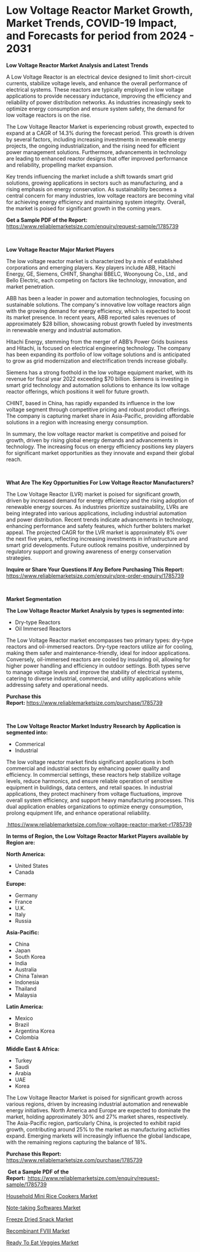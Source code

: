 <p><h1>Low Voltage Reactor Market Growth, Market Trends, COVID-19 Impact, and Forecasts for period from 2024 - 2031</h1></p><p><strong>Low Voltage Reactor Market Analysis and Latest Trends</strong></p>
<p><p>A Low Voltage Reactor is an electrical device designed to limit short-circuit currents, stabilize voltage levels, and enhance the overall performance of electrical systems. These reactors are typically employed in low voltage applications to provide necessary inductance, improving the efficiency and reliability of power distribution networks. As industries increasingly seek to optimize energy consumption and ensure system safety, the demand for low voltage reactors is on the rise.</p><p>The Low Voltage Reactor Market is experiencing robust growth, expected to expand at a CAGR of 14.3% during the forecast period. This growth is driven by several factors, including increasing investments in renewable energy projects, the ongoing industrialization, and the rising need for efficient power management solutions. Furthermore, advancements in technology are leading to enhanced reactor designs that offer improved performance and reliability, propelling market expansion. </p><p>Key trends influencing the market include a shift towards smart grid solutions, growing applications in sectors such as manufacturing, and a rising emphasis on energy conservation. As sustainability becomes a central concern for many industries, low voltage reactors are becoming vital for achieving energy efficiency and maintaining system integrity. Overall, the market is poised for significant growth in the coming years.</p></p>
<p><strong>Get a Sample PDF of the Report:&nbsp;</strong> <a href="https://www.reliablemarketsize.com/enquiry/request-sample/1785739?utm_campaign=1103&utm_medium=2&utm_source=Github&utm_content=ia&utm_term=09102024&utm_id=low-voltage-reactor">https://www.reliablemarketsize.com/enquiry/request-sample/1785739</a></p>
<p>&nbsp;</p>
<p><strong>Low Voltage Reactor Major Market Players</strong></p>
<p><p>The low voltage reactor market is characterized by a mix of established corporations and emerging players. Key players include ABB, Hitachi Energy, GE, Siemens, CHINT, Shanghai BBELC, Woonyoung Co., Ltd., and Bello Electric, each competing on factors like technology, innovation, and market penetration.</p><p>ABB has been a leader in power and automation technologies, focusing on sustainable solutions. The company's innovative low voltage reactors align with the growing demand for energy efficiency, which is expected to boost its market presence. In recent years, ABB reported sales revenues of approximately $28 billion, showcasing robust growth fueled by investments in renewable energy and industrial automation.</p><p>Hitachi Energy, stemming from the merger of ABB’s Power Grids business and Hitachi, is focused on electrical engineering technology. The company has been expanding its portfolio of low voltage solutions and is anticipated to grow as grid modernization and electrification trends increase globally.</p><p>Siemens has a strong foothold in the low voltage equipment market, with its revenue for fiscal year 2022 exceeding $70 billion. Siemens is investing in smart grid technology and automation solutions to enhance its low voltage reactor offerings, which positions it well for future growth.</p><p>CHINT, based in China, has rapidly expanded its influence in the low voltage segment through competitive pricing and robust product offerings. The company is capturing market share in Asia-Pacific, providing affordable solutions in a region with increasing energy consumption.</p><p>In summary, the low voltage reactor market is competitive and poised for growth, driven by rising global energy demands and advancements in technology. The increasing focus on energy efficiency positions key players for significant market opportunities as they innovate and expand their global reach.</p></p>
<p>&nbsp;</p>
<p><strong>What Are The Key Opportunities For Low Voltage Reactor Manufacturers?</strong></p>
<p><p>The Low Voltage Reactor (LVR) market is poised for significant growth, driven by increased demand for energy efficiency and the rising adoption of renewable energy sources. As industries prioritize sustainability, LVRs are being integrated into various applications, including industrial automation and power distribution. Recent trends indicate advancements in technology, enhancing performance and safety features, which further bolsters market appeal. The projected CAGR for the LVR market is approximately 8% over the next five years, reflecting increasing investments in infrastructure and smart grid developments. Future outlook remains positive, underpinned by regulatory support and growing awareness of energy conservation strategies.</p></p>
<p><strong>Inquire or Share Your Questions If Any Before Purchasing This Report:</strong> <a href="https://www.reliablemarketsize.com/enquiry/pre-order-enquiry/1785739?utm_campaign=1103&utm_medium=2&utm_source=Github&utm_content=ia&utm_term=09102024&utm_id=low-voltage-reactor">https://www.reliablemarketsize.com/enquiry/pre-order-enquiry/1785739</a></p>
<p>&nbsp;</p>
<p><strong>Market Segmentation</strong></p>
<p><strong>The Low Voltage Reactor Market Analysis by types is segmented into:</strong></p>
<p><ul><li>Dry-type Reactors</li><li>Oil Immersed Reactors</li></ul></p>
<p><p>The Low Voltage Reactor market encompasses two primary types: dry-type reactors and oil-immersed reactors. Dry-type reactors utilize air for cooling, making them safer and maintenance-friendly, ideal for indoor applications. Conversely, oil-immersed reactors are cooled by insulating oil, allowing for higher power handling and efficiency in outdoor settings. Both types serve to manage voltage levels and improve the stability of electrical systems, catering to diverse industrial, commercial, and utility applications while addressing safety and operational needs.</p></p>
<p><strong>Purchase this Report:&nbsp;</strong><a href="https://www.reliablemarketsize.com/purchase/1785739?utm_campaign=1103&utm_medium=2&utm_source=Github&utm_content=ia&utm_term=09102024&utm_id=low-voltage-reactor">https://www.reliablemarketsize.com/purchase/1785739</a></p>
<p>&nbsp;</p>
<p><strong>The Low Voltage Reactor Market Industry Research by Application is segmented into:</strong></p>
<p><ul><li>Commerical</li><li>Industrial</li></ul></p>
<p><p>The low voltage reactor market finds significant applications in both commercial and industrial sectors by enhancing power quality and efficiency. In commercial settings, these reactors help stabilize voltage levels, reduce harmonics, and ensure reliable operation of sensitive equipment in buildings, data centers, and retail spaces. In industrial applications, they protect machinery from voltage fluctuations, improve overall system efficiency, and support heavy manufacturing processes. This dual application enables organizations to optimize energy consumption, prolong equipment life, and enhance operational reliability.</p></p>
<p><a href="https://www.reliablemarketsize.com/low-voltage-reactor-market-r1785739?utm_campaign=1103&utm_medium=2&utm_source=Github&utm_content=ia&utm_term=09102024&utm_id=low-voltage-reactor">&nbsp;https://www.reliablemarketsize.com/low-voltage-reactor-market-r1785739</a></p>
<p><strong>In terms of Region, the Low Voltage Reactor Market Players available by Region are:</strong></p>
<p>
    <p> <strong> North America: </strong>
        <ul>
            <li>United States</li>
            <li>Canada</li>
        </ul>
        </p> 
    <p> <strong> Europe: </strong>
        <ul>
            <li>Germany</li>
            <li>France</li>
            <li>U.K.</li>
            <li>Italy</li>
            <li>Russia</li>
        </ul>
        </p> 
    <p> <strong> Asia-Pacific: </strong>
        <ul>
            <li>China</li>
            <li>Japan</li>
            <li>South Korea</li>
            <li>India</li>
            <li>Australia</li>
            <li>China Taiwan</li>
            <li>Indonesia</li>
            <li>Thailand</li>
            <li>Malaysia</li>
        </ul>
        </p> 
    <p> <strong> Latin America: </strong>
        <ul>
            <li>Mexico</li>
            <li>Brazil</li>
            <li>Argentina Korea</li>
            <li>Colombia</li>
        </ul>
        </p> 
    <p> <strong> Middle East & Africa: </strong>
        <ul>
            <li>Turkey</li>
            <li>Saudi</li>
            <li>Arabia</li>
            <li>UAE</li>
            <li>Korea</li>
        </ul>
    </p>
    </p>
<p><p>The Low Voltage Reactor Market is poised for significant growth across various regions, driven by increasing industrial automation and renewable energy initiatives. North America and Europe are expected to dominate the market, holding approximately 30% and 27% market shares, respectively. The Asia-Pacific region, particularly China, is projected to exhibit rapid growth, contributing around 25% to the market as manufacturing activities expand. Emerging markets will increasingly influence the global landscape, with the remaining regions capturing the balance of 18%.</p></p>
<p><strong>Purchase this Report: </strong><a href="https://www.reliablemarketsize.com/purchase/1785739?utm_campaign=1103&utm_medium=2&utm_source=Github&utm_content=ia&utm_term=09102024&utm_id=low-voltage-reactor">https://www.reliablemarketsize.com/purchase/1785739</a></p>
<p>&nbsp;<strong>Get a Sample PDF of the Report:&nbsp;&nbsp;</strong><a href="https://www.reliablemarketsize.com/enquiry/request-sample/1785739?utm_campaign=1103&utm_medium=2&utm_source=Github&utm_content=ia&utm_term=09102024&utm_id=low-voltage-reactor">https://www.reliablemarketsize.com/enquiry/request-sample/1785739</a></p>
<p><strong></strong></p>
<p><p><a href="https://github.com/danyelltzmol/Market-Research-Report-List-1/blob/main/household-mini-rice-cookers-market.md?utm_campaign=1103&utm_medium=2&utm_source=Github&utm_content=ia&utm_term=09102024&utm_id=low-voltage-reactor">Household Mini Rice Cookers Market</a></p><p><a href="https://github.com/buzzeoihwerleex/Market-Research-Report-List-1/blob/main/note-taking-softwares-market.md?utm_campaign=1103&utm_medium=2&utm_source=Github&utm_content=ia&utm_term=09102024&utm_id=low-voltage-reactor">Note-taking Softwares Market</a></p><p><a href="https://issuu.com/reportprime-2/docs/freeze-dried-snack-market-size-2030_6eb3eda49d55dd?utm_campaign=1103&utm_medium=2&utm_source=Github&utm_content=ia&utm_term=09102024&utm_id=low-voltage-reactor">Freeze Dried Snack Market</a></p><p><a href="https://www.linkedin.com/pulse/recombinant-fviii-market-navigating-challenges-unlocking-potential-emcje?utm_campaign=1103&utm_medium=2&utm_source=Github&utm_content=ia&utm_term=09102024&utm_id=low-voltage-reactor">Recombinant FVIII Market</a></p><p><a href="https://issuu.com/reportprime-2/docs/ready-to-eat-veggies-market-size-20_b98f26da9a47fb?utm_campaign=1103&utm_medium=2&utm_source=Github&utm_content=ia&utm_term=09102024&utm_id=low-voltage-reactor">Ready To Eat Veggies Market</a></p></p>